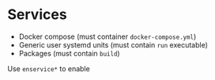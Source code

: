# Services

- Docker compose (must container `docker-compose.yml`)
- Generic user systemd units (must contain `run` executable)
- Packages (must contain `build`)

Use `enservice*` to enable
